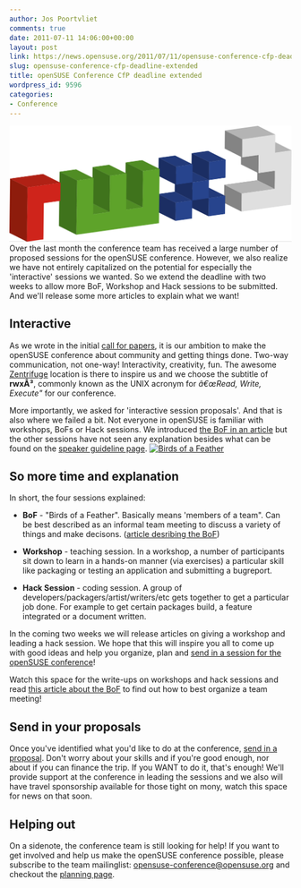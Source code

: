 ```yaml
---
author: Jos Poortvliet
comments: true
date: 2011-07-11 14:06:00+00:00
layout: post
link: https://news.opensuse.org/2011/07/11/opensuse-conference-cfp-deadline-extended/
slug: opensuse-conference-cfp-deadline-extended
title: openSUSE Conference CfP deadline extended
wordpress_id: 9596
categories:
- Conference
---
```


[![rwx3 logo](/wp-content/uploads/2011/07/rwx3b.png)](http://news.opensuse.org/2011/07/13/opensuse-and-rw-sessions-the-workshop/rwx3b/)
Over the last month the conference team has received a large number of proposed sessions for the openSUSE conference. However, we also realize we have not entirely capitalized on the potential for especially the 'interactive' sessions we wanted. So we extend the deadline with two weeks to allow more BoF, Workshop and Hack sessions to be submitted. And we'll release some more articles to explain what we want!<!-- more -->


## Interactive


As we wrote in the initial [call for papers](http://news.opensuse.org/2011/05/16/opensuse-conference-2011-to-be-creative-and-open/), it is our ambition to make the openSUSE conference about community and getting things done. Two-way communication, not one-way! Interactivity, creativity, fun. The awesome [Zentrifuge](http://en.opensuse.org/openSUSE:Conference_Location_Zentrifuge) location is there to inspire us and we choose the subtitle of **rwxÂ³**, commonly known as the UNIX acronym for _â€œRead, Write, Execute"_ for our conference.

More importantly, we asked for 'interactive session proposals'. And that is also where we failed a bit. Not everyone in openSUSE is familiar with workshops, BoFs or Hack sessions. We introduced [the BoF in an article](http://news.opensuse.org/2011/06/14/opensuse-conference-and-rw-sessions-the-bof/) but the other sessions have not seen any explanation besides what can be found on the [speaker guideline page](http://en.opensuse.org/openSUSE:Conference_Planning_2011_guidelines_for_speakers).
[![Birds of a Feather](http://farm3.static.flickr.com/2585/4127632179_bb4b5553be_m.jpg)](http://www.flickr.com/photos/jaimeperez/4127632179/)


## So more time and explanation


In short, the four sessions explained:



	
  * **BoF** - "Birds of a Feather". Basically means 'members of a team". Can be best described as an informal team meeting to discuss a variety of things and make decisons. ([article desribing the BoF](http://news.opensuse.org/2011/06/14/opensuse-conference-and-rw-sessions-the-bof/))

	
  * **Workshop** - teaching session. In a workshop, a number of participants sit down to learn in a hands-on manner (via exercises) a particular skill like packaging or testing an application and submitting a bugreport.

	
  * **Hack Session** - coding session. A group of developers/packagers/artist/writers/etc gets together to get a particular job done. For example to get certain packages build, a feature integrated or a document written.


In the coming two weeks we will release articles on giving a workshop and leading a hack session. We hope that this will inspire you all to come up with good ideas and help you organize, plan and [send in a session for the openSUSE conference](http://conference.opensuse.org/indico//conferenceDisplay.py?confId=2)!

Watch this space for the write-ups on workshops and hack sessions and read [this article about the BoF](http://news.opensuse.org/2011/06/14/opensuse-conference-and-rw-sessions-the-bof/) to find out how to best organize a team meeting!


## Send in your proposals


Once you've identified what you'd like to do at the conference, [send in a proposal](http://conference.opensuse.org/indico//conferenceDisplay.py?confId=2). Don't worry about your skills and if you're good enough, nor about if you can finance the trip. If you WANT to do it, that's enough! We'll provide support at the conference in leading the sessions and we also will have travel sponsorship available for those tight on mony, watch this space for news on that soon.


## Helping out


On a sidenote, the conference team is still looking for help! If you want to get involved and help us make the openSUSE conference possible, please subscribe to the team mailinglist: [opensuse-conference@opensuse.org](mailto:opensuse-conference+subscribe@opensuse.org) and checkout the [planning page](http://en.opensuse.org/openSUSE:Conference_Planning_2011).
